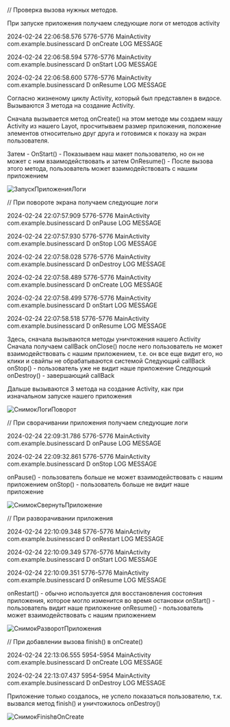 // Проверка вызова нужных методов.

При запуске приложения получаем следующие логи от методов activity

2024-02-24 22:06:58.576  5776-5776  MainActivity            com.example.businesscard             D  onCreate LOG MESSAGE

2024-02-24 22:06:58.594  5776-5776  MainActivity            com.example.businesscard             D  onStart LOG MESSAGE

2024-02-24 22:06:58.600  5776-5776  MainActivity            com.example.businesscard             D  onResume LOG MESSAGE

Согласно жизненому циклу Activity, который был представлен в видосе.
Вызываются 3 метода на создание Activity.

Сначала вызывается метод onCreate() на этом методе мы создаем нашу Activity из нашего Layot, просчитываем размер приложения, положение элементов относительно друг друга и готовимся к показу на экран пользователя.

Затем - OnStart() - Показываем наш макет пользователю, но он не может с ним взаимодействовать
и затем OnResume() - После вызова этого метода, пользователь может взаимодействовать с нашим приложением

![ЗапускПриложенияЛоги](https://github.com/Ziklson/AndroidMarathon-Activity/assets/96010534/86cc6a96-6cfc-4c5b-91aa-124469790efb)



// При повороте экрана получаем следующие логи

2024-02-24 22:07:57.909  5776-5776  MainActivity            com.example.businesscard             D  onPause LOG MESSAGE

2024-02-24 22:07:57.930  5776-5776  MainActivity            com.example.businesscard             D  onStop LOG MESSAGE

2024-02-24 22:07:58.028  5776-5776  MainActivity            com.example.businesscard             D  onDestroy LOG MESSAGE

2024-02-24 22:07:58.489  5776-5776  MainActivity            com.example.businesscard             D  onCreate LOG MESSAGE

2024-02-24 22:07:58.499  5776-5776  MainActivity            com.example.businesscard             D  onStart LOG MESSAGE

2024-02-24 22:07:58.518  5776-5776  MainActivity            com.example.businesscard             D  onResume LOG MESSAGE

Здесь, сначала вызываются методы уничтожения нашего Activity
Сначала получаем callBack onClose() после него пользователь не может взаимодействовать с нашим приложением, т.е. он все еще видит его, но клики и свайпы не обрабатываются системой
Следующий callBack onStop() - пользователь уже не видит наше приложение
Следующий onDestroy() - завершающий callBack

Дальше вызываются 3 метода на создание Activity, как при изначальном запуске нашего приложения

![СнимокЛогиПоворот](https://github.com/Ziklson/AndroidMarathon-Activity/assets/96010534/a9d9bab7-3703-476e-991b-8d20de57a4a7)



// При сворачивании приложения получаем следующие логи

2024-02-24 22:09:31.786  5776-5776  MainActivity            com.example.businesscard             D  onPause LOG MESSAGE

2024-02-24 22:09:32.861  5776-5776  MainActivity            com.example.businesscard             D  onStop LOG MESSAGE

onPause() - пользователь больше не может взаимодействовать с нашим приложением
onStop() - пользователь больше не видит наше приложение

![СнимокСвернутьПриложение](https://github.com/Ziklson/AndroidMarathon-Activity/assets/96010534/73831ed2-bbe9-4582-9adf-3d5a4972b950)



// При разворачивании приложения

2024-02-24 22:10:09.348  5776-5776  MainActivity            com.example.businesscard             D  onRestart LOG MESSAGE

2024-02-24 22:10:09.349  5776-5776  MainActivity            com.example.businesscard             D  onStart LOG MESSAGE

2024-02-24 22:10:09.351  5776-5776  MainActivity            com.example.businesscard             D  onResume LOG MESSAGE

onRestart() - обычно используется для восстановления состояния приложения, которое могло изменится во время остановки
onStart() - пользователь видит наше приложение
onResume() - пользователь может взаимодействовать с нашим приложением


![СнимокРазворотПриложения](https://github.com/Ziklson/AndroidMarathon-Activity/assets/96010534/8ef5b0cf-5a10-45f1-b7c1-8fb4573943fc)



// При добавлении вызова finish() в onCreate()

2024-02-24 22:13:06.555  5954-5954  MainActivity            com.example.businesscard             D  onCreate LOG MESSAGE

2024-02-24 22:13:07.437  5954-5954  MainActivity            com.example.businesscard             D  onDestroy LOG MESSAGE

Приложение только создалось, не успело показаться пользователю, т.к. вызвался метод finish() и уничтожилось onDestroy()

![СнимокFinishвOnCreate](https://github.com/Ziklson/AndroidMarathon-Activity/assets/96010534/1dbf673a-d8b3-4513-b036-01c62e2ba374)



